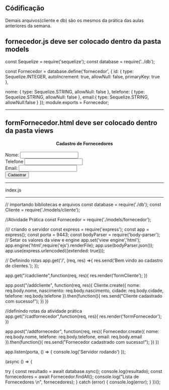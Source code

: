 Códificação
--------------------------
Demais arquivos(cliente e db) são os mesmos da prática das aulas anteriores da semana.

fornecedor.js 
deve ser colocado dentro da pasta models
-----------------------


const Sequelize = require('sequelize');
const database = require('../db');

const Fornecedor = database.define('fornecedor', {
id: {
type: Sequelize.INTEGER,
autoIncrement: true,
allowNull: false,
primaryKey: true
},

nome: {
type: Sequelize.STRING,
allowNull: false
},
telefone: {
type: Sequelize.STRING,
allowNull: false
},
email:{
type: Sequelize.STRING,
allowNull:false
}
});
module.exports = Fornecedor;

--------------------------
formFornecedor.html 
deve ser colocado dentro da pasta views
-----------------------

<!DOCTYPE html>
<html>

<head>
<meta charset="utf-8">
<meta name="viewport" content="width=device-width">
<link href="https://cdn.jsdelivr.net/npm/bootstrap@5.3.0-alpha3/dist/css/bootstrap.min.css" rel="stylesheet" integrity="sha384-KK94CHFLLe+nY2dmCWGMq91rCGa5gtU4mk92HdvYe+M/SXH301p5ILy+dN9+nJOZ" crossorigin="anonymous">
<script src="https://cdn.jsdelivr.net/npm/bootstrap@5.3.0-alpha3/dist/js/bootstrap.bundle.min.js" integrity="sha384-ENjdO4Dr2bkBIFxQpeoTz1HIcje39Wm4jDKdf19U8gI4ddQ3GYNS7NTKfAdVQSZe" crossorigin="anonymous"></script>
<title>Cadastro de Fornecedores</title>

</head>

<body>
<center><H4><p>Cadastro de Fornecedores</p></h4></center>

<form action="/addfornecedor" method="POST">
<div class="row justify-content-center">
<div class="col-8">
<label for="nome2" class="form-label">Nome:</label>
<input type="text" name="nome" class="form-control" id="nome">
</div>
<div class="col-8">
<label for="telefone" class="form-label">Telefone</label>
<input type="text" name="telefone" class="form-control" id="telefone">
</div>
<div class="col-8">
<label for="email" class="form-label">Email:</label>
<input type="text" name="email" class="form-control" id="email">
</div>
<div class="col-8">
<button type="submit" class="btn btn-primary">Cadastrar</button>
</div>
</div>
</form>
</body>
</html>

--------------------------
index.js 

-----------------------

// importando bibliotecas e arquivos
const database = require('./db');
const Cliente = require('./models/cliente');

//Atividade Prática
const Fornecedor = require('./models/fornecedor');

/// criando o servidor
const express = require('express');
const app = express();
const porta = 9443;
const bodyParser = require('body-parser');
// Setar os valores da view e engine
app.set('view engine','html');
app.engine('html',require('ejs').renderFile);
app.use(bodyParser.json());
app.use(express.urlencoded({extended: true}));


// Definindo rotas
app.get('/', (req, res) =>{
res.send('Bem vindo ao cadastro de clientes.');
});

app.get("/cadcliente",function(req, res){
res.render('formCliente');
})

app.post("/addcliente", function(req, res){
Cliente.create({
nome: req.body.nome,
nascimento: req.body.nascimento,
cidade: req.body.cidade,
telefone: req.body.telefone
}).then(function(){
res.send("Cliente cadastrado com sucesso!");
})
})

//definindo rotas da atividade prática
app.get("/cadfornecedor",function(req, res){
res.render('formFornecedor');
})

app.post("/addfornecedor", function(req, res){
Fornecedor.create({
nome: req.body.nome,
telefone: req.body.telefone,
email: req.body.email
}).then(function(){
res.send("Fornecedor cadastrado com sucesso!");
})
})

app.listen(porta, () => { console.log('Servidor rodando') });


(async () => {

try {
const resultado = await database.sync();
console.log(resultado);
const fornecedores = await Fornecedor.findAll();
console.log("Lista de Fornecedores \n", fornecedores);
} catch (error) {
console.log(error);
}
})();